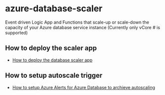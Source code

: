 # azure-database-scaler
Event driven Logic App and Functions that scale-up or scale-down the capacity of your Azure database service instance (Currently only vCore # is supported)


## How to deploy the scaler app
- [How to deploy the database scaler app](../docs/HOW-TO-DEPLOY-APP.md)

## How to setup autoscale trigger
- [How to setup Azure Alerts for Azure Database to archieve autoscaling](../docs/HOW-TO-SETUP-ALERTS.md)
